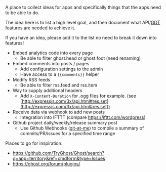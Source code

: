 A place to collect ideas for apps and specifically things that the apps need to be able to do.

The idea here is to list a high level goal, and then document what API/[GDT](https://github.com/TryGhost/Ghost/wiki/Imagining-the-Ghost-Developer-Tools) features are needed to achieve it.

If you have an idea, please add it to the list no need to break it down into features!

* Embed analytics code into every page
   * Be able to filter ghost.head or ghost.foot (need renaming)
* Embed comments into posts / pages
   * Add configuration settings to the admin
   * Have access to a `{{comments}}` helper
* Modify RSS feeds
   * Be able to filter rss.feed and rss.item   
* Way to supply additional headers
   * Add `X-Content-Duration` for .ogg files for example. (see [http://expressjs.com/3x/api.html#res.set](http://expressjs.com/3x/api.html#res.set))
* Receive data via webhook to add new posts
   * Integration into IFTTT (compare https://ifttt.com/wordpress)
* Github project daily/weekly/release summary post
   * Use Github Webhooks ([git-at-me](https://github.com/jgable/git-at-me)) to compile a summary of commits/PR/issues for a specified time range

Places to go for inspiration:

* https://github.com/TryGhost/Ghost/search?q=app+territory&ref=cmdform&type=Issues
* https://ghost.org/forum/plugins/
